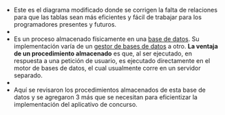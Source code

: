 - Este es el diagrama modificado donde se corrigen la falta de relaciones para que las tablas sean más eficientes y fácil de trabajar para los programadores presentes y futuros.
-
- Es un proceso almacenado físicamente en una [base de datos](https://es.wikipedia.org/wiki/Base_de_datos). Su implementación varía de un [gestor de bases de datos](https://es.wikipedia.org/wiki/DBMS) a otro. **La ventaja de un procedimiento almacenado** es que, al ser ejecutado, en respuesta a una petición de usuario, es ejecutado directamente en el motor de bases de datos, el cual usualmente corre en un servidor separado.
-
- Aquí se revisaron los procedimientos almacenados de esta base de datos y se agregaron 3 más que se necesitan para eficientizar la implementación del aplicativo de concurso.